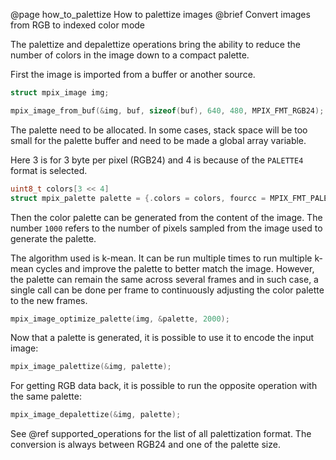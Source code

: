@page how_to_palettize How to palettize images
@brief Convert images from RGB to indexed color mode

The palettize and depalettize operations bring the ability to reduce the number of colors in the
image down to a compact palette.

First the image is imported from a buffer or another source.

```c
struct mpix_image img;

mpix_image_from_buf(&img, buf, sizeof(buf), 640, 480, MPIX_FMT_RGB24);
```

The palette need to be allocated. In some cases, stack space will be too small for the palette
buffer and need to be made a global array variable.

Here 3 is for 3 byte per pixel (RGB24) and 4 is because of the `PALETTE4` format is selected.

```c
uint8_t colors[3 << 4]
struct mpix_palette palette = {.colors = colors, fourcc = MPIX_FMT_PALETTE4};
```

Then the color palette can be generated from the content of the image.
The number `1000` refers to the number of pixels sampled from the image used to generate the
palette.

The algorithm used is k-mean. It can be run multiple times to run multiple k-mean cycles and
improve the palette to better match the image. However, the palette can remain the same across
several frames and in such case, a single call can be done per frame to continuously adjusting
the color palette to the new frames.

```c
mpix_image_optimize_palette(img, &palette, 2000);
```

Now that a palette is generated, it is possible to use it to encode the input image:

```c
mpix_image_palettize(&img, palette);
```

For getting RGB data back, it is possible to run the opposite operation with the same palette:

```c
mpix_image_depalettize(&img, palette);
```

See @ref supported_operations for the list of all palettization format.
The conversion is always between RGB24 and one of the palette size.
